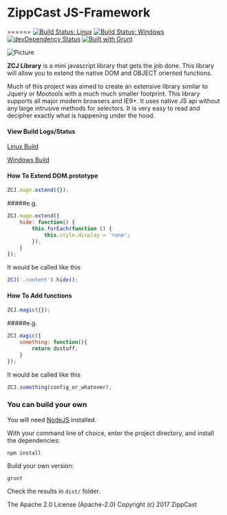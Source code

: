 # ZippCast JS-Framework
======
[![Build Status: Linux](https://travis-ci.org/ZippCast/JS-Framework.svg?branch=master)](https://travis-ci.org/ZippCast/JS-Framework) 
[![Build Status: Windows](https://ci.appveyor.com/api/projects/status/o6h1hhr4ifog9dvk?svg=true)](https://ci.appveyor.com/project/LGprodigy/js-framework/branch/master)
[![devDependency Status](https://david-dm.org/ZippCast/JS-Framework.svg)](https://david-dm.org/ZippCast/JS-Framework#info=devDependencies)
[![Built with Grunt](https://cdn.gruntjs.com/builtwith.svg)](http://gruntjs.com/)


![Picture](https://zcstatic.global.ssl.fastly.net/img/logo-sm-transparent.png)


**ZCJ Library** is a mini javascript library that gets the job done. This library will allow you to extend the native DOM and OBJECT oriented functions.

Much of this project was aimed to create an extensive library similar to Jquery or Mootools with a much much smaller footprint. This library supports all major modern browsers and IE9+. It uses native JS api without any large intrusive methods for selectors. It is very easy to read and decipher exactly what is happening under the hood.

#### View Build Logs/Status
[Linux Build](https://travis-ci.org/ZippCast/JS-Framework)

[Windows Build](https://ci.appveyor.com/project/LGprodigy/js-framework/branch/master)


#### How To Extend DOM.prototype
```javascript
ZCJ.mage.extend({});
```
#####e.g.
```javascript
ZCJ.mage.extend({
	hide: function() {
		this.forEach(function () {
			this.style.display = 'none';
		});
	}
});
```
It would be called like this
```javascript
ZCJ('.content').hide();
```

#### How To Add functions
```javascript
ZCJ.magic({});
```
#####e.g.
```javascript
ZCJ.magic({
	something: function(){
		return dostuff;
	}
});
```
It would be called like this
```javascript
ZCJ.something(config_or_whatever);
```


### You can build your own

You will need [NodeJS](https://nodejs.org/en/) installed.

With your command line of choice, enter the project directory, and install the dependencies:

`npm install`

Build your own version:

`grunt`

Check the results in `dist/` folder.




The Apache 2.0 License (Apache-2.0)
Copyright (c) 2017 ZippCast
